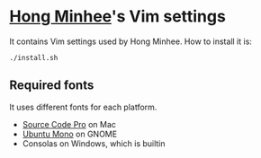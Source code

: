 [Hong Minhee][]'s Vim settings
==============================

It contains Vim settings used by Hong Minhee. How to install it is:

    ./install.sh

[Hong Minhee]: http://hongminhee.org


Required fonts
--------------

It uses different fonts for each platform.

- [Source Code Pro][] on Mac
- [Ubuntu Mono][] on GNOME
- Consolas on Windows, which is builtin

[Source Code Pro]: http://sourceforge.net/projects/sourcecodepro.adobe/
[Ubuntu Mono]: http://font.ubuntu.com/
